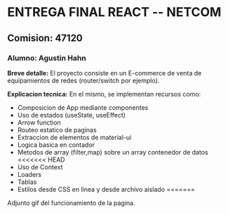 # ENTREGA FINAL REACT -- NETCOM
## Comision: 47120
### Alumno: Agustin Hahn


**Breve detalle:** 
El proyecto consiste en un E-commerce de venta de equipamientos de redes (router/switch por ejemplo).

**Explicacion tecnica:** 
En el mismo, se implementan recursos como:

- Composicion de App mediante componentes
- Uso de estados (useState, useEffect)
- Arrow function
- Routeo estatico de paginas
- Extraccion de elementos de material-ui
- Logica basica en contador
- Metodos de array (filter,map) sobre un array contenedor de datos
<<<<<<< HEAD
- Uso de Context
- Loaders
- Tablas
- Estilos desde CSS en linea y desde archivo aislado
=======


Adjunto gif del funcionamiento de la pagina.
